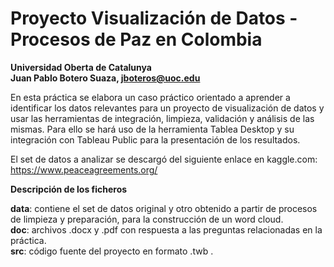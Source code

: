 # Proyecto Visualización de Datos - Procesos de Paz en Colombia
**Universidad Oberta de Catalunya  
Juan Pablo Botero Suaza, jboteros@uoc.edu**    

En esta práctica se elabora un caso práctico orientado a aprender a identificar los datos relevantes para un proyecto de visualización de datos y usar las herramientas de integración, limpieza, validación y análisis de las mismas.  Para ello se hará uso de la herramienta Tablea Desktop y su integración con Tableau Public para la presentación de los resultados.  

El set de datos a analizar se descargó del siguiente enlace en kaggle.com: https://www.peaceagreements.org/ 

**Descripción de los ficheros**  

**data**: contiene el set de datos original y otro obtenido a partir de procesos de limpieza y preparación, para la construcción de un word cloud.  
**doc**: archivos .docx y .pdf con respuesta a las preguntas relacionadas en la práctica.  
**src**: código fuente del proyecto en formato .twb .  
